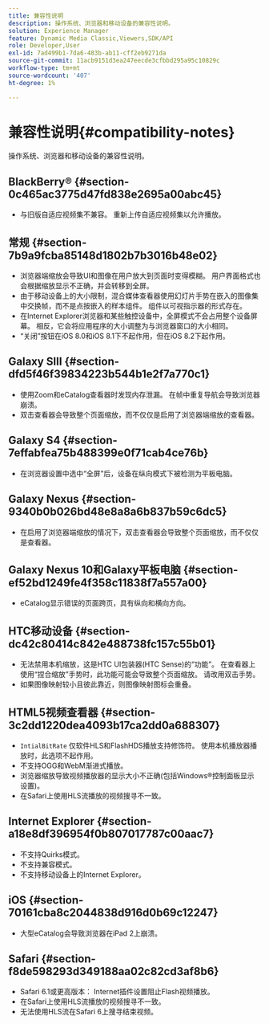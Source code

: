 ```yaml
---
title: 兼容性说明
description: 操作系统、浏览器和移动设备的兼容性说明。
solution: Experience Manager
feature: Dynamic Media Classic,Viewers,SDK/API
role: Developer,User
exl-id: 7ad499b1-7da6-483b-ab11-cff2eb9271da
source-git-commit: 11acb9151d3ea247eecde3cfbbd295a95c10829c
workflow-type: tm+mt
source-wordcount: '407'
ht-degree: 1%

---
```


# 兼容性说明{#compatibility-notes}

<!-- Updated April 06, 2021 from https://wiki.corp.adobe.com/pages/viewpage.action?spaceKey=scene7qa&title=s7Viewers%2C+S7SDK%2C+S7OnDemand+Release+Notes - Contact is Sasha -->

操作系统、浏览器和移动设备的兼容性说明。

## BlackBerry® {#section-0c465ac3775d47fd838e2695a00abc45}

* 与旧版自适应视频集不兼容。 重新上传自适应视频集以允许播放。

## 常规 {#section-7b9a9fcba85148d1802b7b3016b48e02}

* 浏览器端缩放会导致UI和图像在用户放大到页面时变得模糊。 用户界面格式也会根据缩放显示不正确，并会转移到全屏。
* 由于移动设备上的大小限制，混合媒体查看器使用幻灯片手势在嵌入的图像集中交换帧，而不是点按嵌入的样本组件。 组件以可视指示器的形式存在。
* 在Internet Explorer浏览器和某些触控设备中，全屏模式不会占用整个设备屏幕。 相反，它会将应用程序的大小调整为与浏览器窗口的大小相同。
* “关闭”按钮在iOS 8.0和iOS 8.1下不起作用，但在iOS 8.2下起作用。

## Galaxy SIII {#section-dfd5f46f39834223b544b1e2f7a770c1}

* 使用Zoom和eCatalog查看器时发现内存泄漏。 在帧中重复导航会导致浏览器崩溃。
* 双击查看器会导致整个页面缩放，而不仅仅是启用了浏览器端缩放的查看器。

## Galaxy S4 {#section-7effabfea75b488399e0f71cab4ce76b}

* 在浏览器设置中选中“全屏”后，设备在纵向模式下被检测为平板电脑。

## Galaxy Nexus {#section-9340b0b026bd48e8a8a6b837b59c6dc5}

* 在启用了浏览器端缩放的情况下，双击查看器会导致整个页面缩放，而不仅仅是查看器。

## Galaxy Nexus 10和Galaxy平板电脑 {#section-ef52bd1249fe4f358c11838f7a557a00}

* eCatalog显示错误的页面跨页，具有纵向和横向方向。

## HTC移动设备 {#section-dc42c80414c842e488738fc157c55b01}

* 无法禁用本机缩放，这是HTC UI包装器(HTC Sense)的“功能”。 在查看器上使用“捏合缩放”手势时，此功能可能会导致整个页面缩放。 请改用双击手势。
* 如果图像映射较小且彼此靠近，则图像映射图标会重叠。

## HTML5视频查看器 {#section-3c2dd1220dea4093b17ca2dd0a688307}

* `IntialBitRate` 仅软件HLS和FlashHDS播放支持修饰符。 使用本机播放器播放时，此选项不起作用。
* 不支持OGG和WebM渐进式播放。
* 浏览器缩放导致视频播放器的显示大小不正确(包括Windows®控制面板显示设置)。
* 在Safari上使用HLS流播放的视频搜寻不一致。

## Internet Explorer {#section-a18e8df396954f0b807017787c00aac7}

* 不支持Quirks模式。
* 不支持兼容模式。
* 不支持移动设备上的Internet Explorer。

## iOS {#section-70161cba8c2044838d916d0b69c12247}

* 大型eCatalog会导致浏览器在iPad 2上崩溃。

## Safari {#section-f8de598293d349188aa02c82cd3af8b6}

* Safari 6.1或更高版本： Internet插件设置阻止Flash视频播放。
* 在Safari上使用HLS流播放的视频搜寻不一致。
* 无法使用HLS流在Safari 6上搜寻结束视频。
